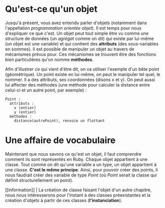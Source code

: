 # Qu'est-ce qu'un objet

Jusqu'à présent, vous avez entendu parler d'objets (notamment dans l'appellation *programmation orientée objet*). Il est temps pour nous d'expliquer ce que c'est. Un objet peut tout simple être vu comme une structure de données (un *agrégat* comme on dit) qui existe par lui-même (un objet est une variable) et qui contient des **attributs** (des sous-variables en sommes). Il est possible de manipuler un objet au travers de mécanismes prévus pour. Ces mécanismes se trouvent être des fonctions bien particulières qu'on nomme **méthodes**.

Afin d'illustrer ce qui vient d'être dit, on va utiliser l'exemple d'un bête point (géométrique). Un point existe en lui-même, on peut le manipuler tel quel, le nommer. Il a des attributs, ses coordonnées (disons x et y). On peut aussi lui affecter des méthodes (une méthode pour calculer la distance entre celui-ci et un autre point, par exemple) :

```text
Point :
  attributs :
    x (entier)
    y (entier)
  méthodes :
    distance(autrePoint), renvoie un flottant
```

# Une affaire de vocabulaire

Maintenant que nous savons ce qu'est un objet, il faut comprendre comment ils sont représentés en Ruby. Chaque objet appartient à une classe. Tout comme on dit qu'une variable a un type, un objet appartient à une classe. **C'est le même principe**. Ainsi, pour pouvoir créer des points, il nous faudrait créer des variable de type *Point* (où *Point* serait la classe qui définit structurellement un point).


[[information]]
| La création de classe faisant l'objet d'un autre chapitre, nous nous intéresserons pour l'instant à des classes préexistantes et la création d'objets à partir de ces classes (**l'instanciation**).
